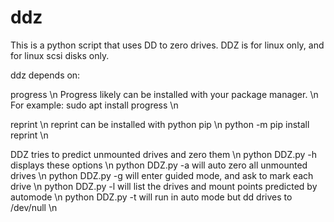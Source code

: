 # ddz
This is a python script that uses DD to zero drives. 
DDZ is for linux only, and for linux scsi disks only. 

ddz depends on:

progress \n
Progress likely can be installed with your package manager. \n 
For example: sudo apt install progress \n

reprint \n
reprint can be installed with python pip \n
python -m pip install reprint \n

DDZ tries to predict unmounted drives and zero them \n
python DDZ.py -h displays these options \n
python DDZ.py -a will auto zero all unmounted drives \n
python DDZ.py -g will enter guided mode, and ask to mark each drive \n
python DDZ.py -l will list the drives and mount points predicted by automode \n
python DDZ.py -t will run in auto mode but dd drives to /dev/null \n

